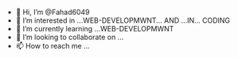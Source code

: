 - 👋 Hi, I’m @Fahad6049
- 👀 I’m interested in ...WEB-DEVELOPMWNT... AND ...IN... CODING
- 🌱 I’m currently learning ...WEB-DEVELOPMWNT
- 💞️ I’m looking to collaborate on ...
- 📫 How to reach me ...

<!---
Fahad6049/Fahad6049 is a ✨ special ✨ repository because its `README.md` (this file) appears on your GitHub profile.
You can click the Preview link to take a look at your changes.
--->
